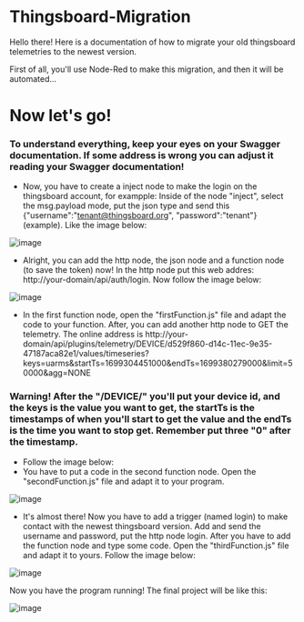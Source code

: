 # Thingsboard-Migration
 
Hello there! Here is a documentation of how to migrate your old thingsboard telemetries to the newest version.

First of all, you'll use Node-Red to make this migration, and then it will be automated...

# Now let's go!

 ### To understand everything, keep your eyes on your Swagger documentation. If some address is wrong you can adjust it reading your Swagger documentation!
  - Now, you have to create a inject node to make the login on the thingsboard account, for exampple: Inside of the node "inject", select the msg.payload mode, put the json type and send this {"username":"tenant@thingsboard.org", "password":"tenant"}(example). Like the image below:

 ![image](https://github.com/nicolas-davila/Thingsboard-Migration/assets/123404361/9aa9f9ab-8001-48bc-a0c5-b12c43cc12f1)

 - Alright, you can add the http node, the json node and a function node (to save the token) now! In the http node put this web addres: http://your-domain/api/auth/login. Now follow the image below:

![image](https://github.com/nicolas-davila/Thingsboard-Migration/assets/123404361/452b037e-30e9-4a03-ad0c-46817e514b6a)

- In the first function node, open the "firstFunction.js" file and adapt the code to your function. After, you can add another http node to GET the telemetry. The online address is http://your-domain/api/plugins/telemetry/DEVICE/d529f860-d14c-11ec-9e35-47187aca82e1/values/timeseries?keys=uarms&startTs=1699304451000&endTs=1699380279000&limit=50000&agg=NONE

### Warning! After the "/DEVICE/" you'll put your device id, and the keys is the value you want to get, the startTs is the timestamps of when you'll start to get the value and the endTs is the time you want to stop get. Remember put three "0" after the timestamp. 

 - Follow the image below:
 - You have to put a code in the second function node. Open the "secondFunction.js" file and adapt it to your program.
   
  ![image](https://github.com/nicolas-davila/Thingsboard-Migration/assets/123404361/11e74d90-8a7d-4bf8-a7b3-b3b97c8cb09c)

 - It's almost there! Now you have to add a trigger (named login) to make contact with the newest thingsboard version. Add and send the username and password, put the http node login. After you have to add the function node and type some code. Open the "thirdFunction.js" file and adapt it to yours. Follow the image below:

![image](https://github.com/nicolas-davila/Thingsboard-Migration/assets/123404361/4100b84a-0933-4a60-9a7f-dae2af3d9465)

Now you have the program running! The final project will be like this:


![image](https://github.com/nicolas-davila/Thingsboard-Migration/assets/123404361/119f849c-be94-4910-9acf-6585b052584c)
